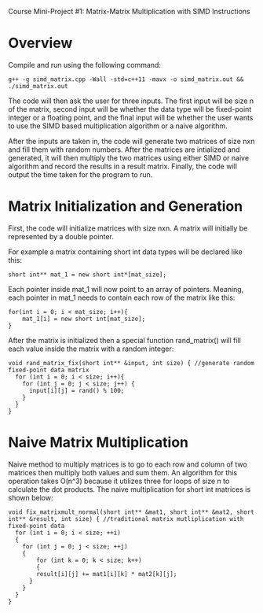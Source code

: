 Course Mini-Project #1: Matrix-Matrix Multiplication with SIMD Instructions

# Overview

Compile and run using the following command:

```
g++ -g simd_matrix.cpp -Wall -std=c++11 -mavx -o simd_matrix.out && ./simd_matrix.out
```

The code will then ask the user for three inputs. The first input will be size n of the matrix, second input will be whether the data type will be fixed-point integer or a floating point, and the final input will be whether the user wants to use the SIMD based multiplication algorithm or a naive algorithm. 

After the inputs are taken in, the code will generate two matrices of size nxn and fill them with random numbers. After the matrices are intialized and generated, it will then multiply the two matrices using either SIMD or naive algorithm and record the results in a result matrix. Finally, the code will output the time taken for the program to run. 

# Matrix Initialization and Generation

First, the code will initialize matrices with size nxn. A matrix will initially be represented by a double pointer. 

For example a matrix containing short int data types will be declared like this:

```
short int** mat_1 = new short int*[mat_size];
```

Each pointer inside mat_1 will now point to an array of pointers. Meaning, each pointer in mat_1 needs to contain each row of the matrix like this:

```
for(int i = 0; i < mat_size; i++){
    mat_1[i] = new short int[mat_size];
}
```

After the matrix is initialized then a special function rand_matrix() will fill each value inside the matrix with a random integer:

```
void rand_matrix_fix(short int** &input, int size) { //generate random fixed-point data matrix
  for (int i = 0; i < size; i++){
    for (int j = 0; j < size; j++) {
      input[i][j] = rand() % 100;
    }
  }
}
```

# Naive Matrix Multiplication

Naive method to multiply matrices is to go to each row and column of two matrices then multiply both values and sum them. An algorithm for this operation takes O(n^3) because it utilizes three for loops of size n to calculate the dot products. The naive multiplication for short int matrices is shown below:

```
void fix_matrixmult_normal(short int** &mat1, short int** &mat2, short int** &result, int size) { //traditional matrix mutliplication with fixed-point data
  for (int i = 0; i < size; ++i)
  {
  	for (int j = 0; j < size; ++j)
  	{
  		for (int k = 0; k < size; k++)
  		{
        result[i][j] += mat1[i][k] * mat2[k][j];
      }
    }
  }
}
```
